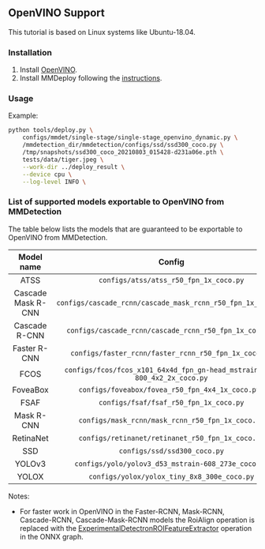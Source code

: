 ## OpenVINO Support

This tutorial is based on Linux systems like Ubuntu-18.04.

### Installation

1. Install [OpenVINO](https://docs.openvinotoolkit.org/latest/installation_guides.html).
2. Install MMDeploy following the [instructions](../build.md).

### Usage

Example:
```bash
python tools/deploy.py \
    configs/mmdet/single-stage/single-stage_openvino_dynamic.py \
    /mmdetection_dir/mmdetection/configs/ssd/ssd300_coco.py \
    /tmp/snapshots/ssd300_coco_20210803_015428-d231a06e.pth \
    tests/data/tiger.jpeg \
    --work-dir ../deploy_result \
    --device cpu \
    --log-level INFO \
```

### List of supported models exportable to OpenVINO from MMDetection

The table below lists the models that are guaranteed to be exportable to OpenVINO from MMDetection.

|    Model name      |                                  Config                                   | Dynamic Shape |
| :----------------: | :-----------------------------------------------------------------------: | :-----------: |
| ATSS               |                  `configs/atss/atss_r50_fpn_1x_coco.py`                   |       Y       |
| Cascade Mask R-CNN |        `configs/cascade_rcnn/cascade_mask_rcnn_r50_fpn_1x_coco.py`        |       Y       |
| Cascade R-CNN      |          `configs/cascade_rcnn/cascade_rcnn_r50_fpn_1x_coco.py`           |       Y       |
| Faster R-CNN       |           `configs/faster_rcnn/faster_rcnn_r50_fpn_1x_coco.py`            |       Y       |
| FCOS               | `configs/fcos/fcos_x101_64x4d_fpn_gn-head_mstrain_640-800_4x2_2x_coco.py` |       Y       |
| FoveaBox           |           `configs/foveabox/fovea_r50_fpn_4x4_1x_coco.py `                |       Y       |
| FSAF               |                  `configs/fsaf/fsaf_r50_fpn_1x_coco.py`                   |       Y       |
| Mask R-CNN         |           `configs/mask_rcnn/mask_rcnn_r50_fpn_1x_coco.py`                |       Y       |
| RetinaNet          |             `configs/retinanet/retinanet_r50_fpn_1x_coco.py`              |       Y       |
| SSD                |                       `configs/ssd/ssd300_coco.py`                        |       Y       |
| YOLOv3             |            `configs/yolo/yolov3_d53_mstrain-608_273e_coco.py`             |       Y       |
| YOLOX              |               `configs/yolox/yolox_tiny_8x8_300e_coco.py`                 |       Y       |

Notes:
- For faster work in OpenVINO in the Faster-RCNN, Mask-RCNN, Cascade-RCNN, Cascade-Mask-RCNN models
the RoiAlign operation is replaced with the [ExperimentalDetectronROIFeatureExtractor](https://docs.openvinotoolkit.org/latest/openvino_docs_ops_detection_ExperimentalDetectronROIFeatureExtractor_6.html) operation in the ONNX graph.
